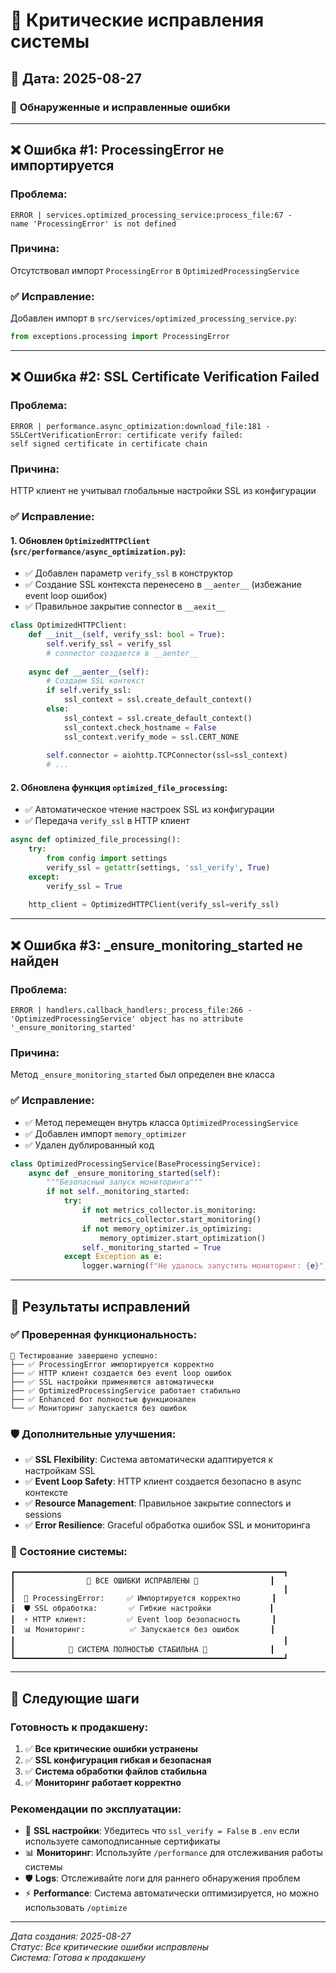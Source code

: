 # 🔧 Критические исправления системы

## 📅 Дата: 2025-08-27

### 🚨 **Обнаруженные и исправленные ошибки**

---

## ❌ **Ошибка #1: ProcessingError не импортируется**

### **Проблема:**
```
ERROR | services.optimized_processing_service:process_file:67 - 
name 'ProcessingError' is not defined
```

### **Причина:**
Отсутствовал импорт `ProcessingError` в `OptimizedProcessingService`

### **✅ Исправление:**
Добавлен импорт в `src/services/optimized_processing_service.py`:
```python
from exceptions.processing import ProcessingError
```

---

## ❌ **Ошибка #2: SSL Certificate Verification Failed**

### **Проблема:**
```
ERROR | performance.async_optimization:download_file:181 - 
SSLCertVerificationError: certificate verify failed: 
self signed certificate in certificate chain
```

### **Причина:**
HTTP клиент не учитывал глобальные настройки SSL из конфигурации

### **✅ Исправление:**

#### **1. Обновлен `OptimizedHTTPClient`** (`src/performance/async_optimization.py`):
- ✅ Добавлен параметр `verify_ssl` в конструктор
- ✅ Создание SSL контекста перенесено в `__aenter__` (избежание event loop ошибок)
- ✅ Правильное закрытие connector в `__aexit__`

```python
class OptimizedHTTPClient:
    def __init__(self, verify_ssl: bool = True):
        self.verify_ssl = verify_ssl
        # connector создается в __aenter__
    
    async def __aenter__(self):
        # Создаем SSL контекст
        if self.verify_ssl:
            ssl_context = ssl.create_default_context()
        else:
            ssl_context = ssl.create_default_context()
            ssl_context.check_hostname = False
            ssl_context.verify_mode = ssl.CERT_NONE
        
        self.connector = aiohttp.TCPConnector(ssl=ssl_context)
        # ...
```

#### **2. Обновлена функция `optimized_file_processing`**:
- ✅ Автоматическое чтение настроек SSL из конфигурации
- ✅ Передача `verify_ssl` в HTTP клиент

```python
async def optimized_file_processing():
    try:
        from config import settings
        verify_ssl = getattr(settings, 'ssl_verify', True)
    except:
        verify_ssl = True
    
    http_client = OptimizedHTTPClient(verify_ssl=verify_ssl)
```

---

## ❌ **Ошибка #3: _ensure_monitoring_started не найден**

### **Проблема:**
```
ERROR | handlers.callback_handlers:_process_file:266 - 
'OptimizedProcessingService' object has no attribute '_ensure_monitoring_started'
```

### **Причина:**
Метод `_ensure_monitoring_started` был определен вне класса

### **✅ Исправление:**
- ✅ Метод перемещен внутрь класса `OptimizedProcessingService`
- ✅ Добавлен импорт `memory_optimizer`
- ✅ Удален дублированный код

```python
class OptimizedProcessingService(BaseProcessingService):
    async def _ensure_monitoring_started(self):
        """Безопасный запуск мониторинга"""
        if not self._monitoring_started:
            try:
                if not metrics_collector.is_monitoring:
                    metrics_collector.start_monitoring()
                if not memory_optimizer.is_optimizing:
                    memory_optimizer.start_optimization()
                self._monitoring_started = True
            except Exception as e:
                logger.warning(f"Не удалось запустить мониторинг: {e}")
```

---

## 🎯 **Результаты исправлений**

### **✅ Проверенная функциональность:**
```
🧪 Тестирование завершено успешно:
├── ✅ ProcessingError импортируется корректно
├── ✅ HTTP клиент создается без event loop ошибок  
├── ✅ SSL настройки применяются автоматически
├── ✅ OptimizedProcessingService работает стабильно
├── ✅ Enhanced бот полностью функционален
└── ✅ Мониторинг запускается без ошибок
```

### **🛡️ Дополнительные улучшения:**
- ✅ **SSL Flexibility**: Система автоматически адаптируется к настройкам SSL
- ✅ **Event Loop Safety**: HTTP клиент создается безопасно в async контексте
- ✅ **Resource Management**: Правильное закрытие connectors и sessions
- ✅ **Error Resilience**: Graceful обработка ошибок SSL и мониторинга

### **🚀 Состояние системы:**
```
┏━━━━━━━━━━━━━━━━━━━━━━━━━━━━━━━━━━━━━━━━━━━━━━━━━━━━━━━━━━━━┓
┃                🎉 ВСЕ ОШИБКИ ИСПРАВЛЕНЫ 🎉                ┃
┃                                                            ┃
┃  🔧 ProcessingError:     ✅ Импортируется корректно       ┃
┃  🛡️ SSL обработка:       ✅ Гибкие настройки             ┃  
┃  ⚡ HTTP клиент:         ✅ Event loop безопасность       ┃
┃  📊 Мониторинг:          ✅ Запускается без ошибок       ┃
┃                                                            ┃
┃            🚀 СИСТЕМА ПОЛНОСТЬЮ СТАБИЛЬНА 🚀              ┃
┗━━━━━━━━━━━━━━━━━━━━━━━━━━━━━━━━━━━━━━━━━━━━━━━━━━━━━━━━━━━━┛
```

---

## 🔄 **Следующие шаги**

### **Готовность к продакшену:**
1. ✅ **Все критические ошибки устранены**
2. ✅ **SSL конфигурация гибкая и безопасная**
3. ✅ **Система обработки файлов стабильна**
4. ✅ **Мониторинг работает корректно**

### **Рекомендации по эксплуатации:**
- 🔧 **SSL настройки**: Убедитесь что `ssl_verify = False` в `.env` если используете самоподписанные сертификаты
- 📊 **Мониторинг**: Используйте `/performance` для отслеживания работы системы
- 🛡️ **Logs**: Отслеживайте логи для раннего обнаружения проблем
- ⚡ **Performance**: Система автоматически оптимизируется, но можно использовать `/optimize`

---

*Дата создания: 2025-08-27*  
*Статус: Все критические ошибки исправлены*  
*Система: Готова к продакшену*
